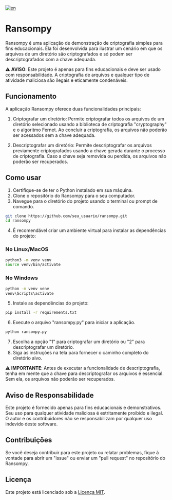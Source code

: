 [![en](https://img.shields.io/badge/lang-en-blue.svg)](https://github.com/abelrmsimoes/ransompy/blob/main/README.md)

# Ransompy

Ransompy é uma aplicação de demonstração de criptografia simples para fins educacionais. Ela foi desenvolvida para ilustrar um cenário em que os arquivos de um diretório são criptografados e só podem ser descriptografados com a chave adequada.

⚠️ **AVISO**: Este projeto é apenas para fins educacionais e deve ser usado com responsabilidade. A criptografia de arquivos e qualquer tipo de atividade maliciosa são ilegais e eticamente condenáveis.

## Funcionamento

A aplicação Ransompy oferece duas funcionalidades principais:

1. Criptografar um diretório: Permite criptografar todos os arquivos de um diretório selecionado usando a biblioteca de criptografia "cryptography" e o algoritmo Fernet. Ao concluir a criptografia, os arquivos não poderão ser acessados sem a chave adequada.

2. Descriptografar um diretório: Permite descriptografar os arquivos previamente criptografados usando a chave gerada durante o processo de criptografia. Caso a chave seja removida ou perdida, os arquivos não poderão ser recuperados.

## Como usar

1. Certifique-se de ter o Python instalado em sua máquina.
2. Clone o repositório do Ransompy para o seu computador.
3. Navegue para o diretório do projeto usando o terminal ou prompt de comando.

```bash
git clone https://github.com/seu_usuario/ransompy.git
cd ransompy
```

4. É recomendável criar um ambiente virtual para instalar as dependências do projeto:

### No Linux/MacOS

```bash
python3 -m venv venv
source venv/bin/activate
```

### No Windows

```bash
python -m venv venv
venv\Scripts\activate
```

5. Instale as dependências do projeto:

```bash
pip install -r requirements.txt
```

6. Execute o arquivo "ransompy.py" para iniciar a aplicação.

```bash
python ransompy.py
```

7. Escolha a opção "1" para criptografar um diretório ou "2" para descriptografar um diretório.
8. Siga as instruções na tela para fornecer o caminho completo do diretório alvo.

⚠️ **IMPORTANTE**: Antes de executar a funcionalidade de descriptografia, tenha em mente que a chave para descriptografar os arquivos é essencial. Sem ela, os arquivos não poderão ser recuperados.

## Aviso de Responsabilidade

Este projeto é fornecido apenas para fins educacionais e demonstrativos. Seu uso para qualquer atividade maliciosa é estritamente proibido e ilegal. O autor e os contribuidores não se responsabilizam por qualquer uso indevido deste software.

## Contribuições

Se você deseja contribuir para este projeto ou relatar problemas, fique à vontade para abrir um "issue" ou enviar um "pull request" no repositório do Ransompy.

## Licença

Este projeto está licenciado sob a [Licença MIT](https://opensource.org/licenses/MIT).

